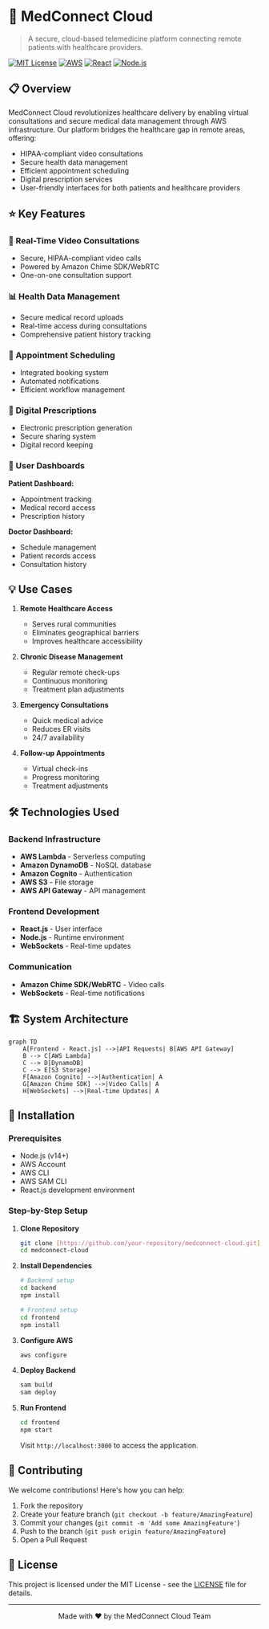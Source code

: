 # 🏥 MedConnect Cloud

> A secure, cloud-based telemedicine platform connecting remote patients with healthcare providers.

[![MIT License](https://img.shields.io/badge/License-MIT-green.svg)](https://choosealicense.com/licenses/mit/)
[![AWS](https://img.shields.io/badge/AWS-%23FF9900.svg?style=flat&logo=amazon-aws&logoColor=white)](https://aws.amazon.com/)
[![React](https://img.shields.io/badge/react-%2320232a.svg?style=flat&logo=react&logoColor=%2361DAFB)](https://reactjs.org/)
[![Node.js](https://img.shields.io/badge/node.js-6DA55F?style=flat&logo=node.js&logoColor=white)](https://nodejs.org/)

## 📋 Overview

MedConnect Cloud revolutionizes healthcare delivery by enabling virtual consultations and secure medical data management through AWS infrastructure. Our platform bridges the healthcare gap in remote areas, offering:

- HIPAA-compliant video consultations
- Secure health data management
- Efficient appointment scheduling
- Digital prescription services
- User-friendly interfaces for both patients and healthcare providers

## ⭐ Key Features

### 🎥 Real-Time Video Consultations
- Secure, HIPAA-compliant video calls
- Powered by Amazon Chime SDK/WebRTC
- One-on-one consultation support

### 📊 Health Data Management
- Secure medical record uploads
- Real-time access during consultations
- Comprehensive patient history tracking

### 📅 Appointment Scheduling
- Integrated booking system
- Automated notifications
- Efficient workflow management

### 💊 Digital Prescriptions
- Electronic prescription generation
- Secure sharing system
- Digital record keeping

### 📱 User Dashboards
**Patient Dashboard:**
- Appointment tracking
- Medical record access
- Prescription history

**Doctor Dashboard:**
- Schedule management
- Patient records access
- Consultation history

## 💡 Use Cases

1. **Remote Healthcare Access**
   - Serves rural communities
   - Eliminates geographical barriers
   - Improves healthcare accessibility

2. **Chronic Disease Management**
   - Regular remote check-ups
   - Continuous monitoring
   - Treatment plan adjustments

3. **Emergency Consultations**
   - Quick medical advice
   - Reduces ER visits
   - 24/7 availability

4. **Follow-up Appointments**
   - Virtual check-ins
   - Progress monitoring
   - Treatment adjustments

## 🛠️ Technologies Used

### Backend Infrastructure
- **AWS Lambda** - Serverless computing
- **Amazon DynamoDB** - NoSQL database
- **Amazon Cognito** - Authentication
- **AWS S3** - File storage
- **AWS API Gateway** - API management

### Frontend Development
- **React.js** - User interface
- **Node.js** - Runtime environment
- **WebSockets** - Real-time updates

### Communication
- **Amazon Chime SDK/WebRTC** - Video calls
- **WebSockets** - Real-time notifications

## 🏗️ System Architecture

```mermaid
graph TD
    A[Frontend - React.js] -->|API Requests| B[AWS API Gateway]
    B --> C[AWS Lambda]
    C --> D[DynamoDB]
    C --> E[S3 Storage]
    F[Amazon Cognito] -->|Authentication| A
    G[Amazon Chime SDK] -->|Video Calls| A
    H[WebSockets] -->|Real-time Updates| A
```

## 🚀 Installation

### Prerequisites

- Node.js (v14+)
- AWS Account
- AWS CLI
- AWS SAM CLI
- React.js development environment

### Step-by-Step Setup

1. **Clone Repository**
   ```bash
   git clone [https://github.com/your-repository/medconnect-cloud.git](https://github.com/chuck-ankit/MedConnect-Cloud.git)
   cd medconnect-cloud
   ```

2. **Install Dependencies**
   ```bash
   # Backend setup
   cd backend
   npm install

   # Frontend setup
   cd frontend
   npm install
   ```

3. **Configure AWS**
   ```bash
   aws configure
   ```

4. **Deploy Backend**
   ```bash
   sam build
   sam deploy
   ```

5. **Run Frontend**
   ```bash
   cd frontend
   npm start
   ```
   Visit `http://localhost:3000` to access the application.

## 👥 Contributing

We welcome contributions! Here's how you can help:

1. Fork the repository
2. Create your feature branch (`git checkout -b feature/AmazingFeature`)
3. Commit your changes (`git commit -m 'Add some AmazingFeature'`)
4. Push to the branch (`git push origin feature/AmazingFeature`)
5. Open a Pull Request

## 📄 License

This project is licensed under the MIT License - see the [LICENSE](LICENSE) file for details.

---

<div align="center">
Made with ❤️ by the MedConnect Cloud Team
</div>
